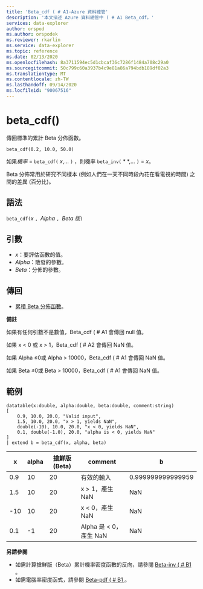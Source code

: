 ```yaml
---
title: 'Beta_cdf ( # A1-Azure 資料總管'
description: '本文描述 Azure 資料總管中 ( # A1 Beta_cdf。'
services: data-explorer
author: orspod
ms.author: orspodek
ms.reviewer: rkarlin
ms.service: data-explorer
ms.topic: reference
ms.date: 02/13/2020
ms.openlocfilehash: 8a3711594ec5d1cbcaf36c7286f1484a708c29a0
ms.sourcegitcommit: 50c799c60a3937b4c9e81a86a794bdb189df02a3
ms.translationtype: MT
ms.contentlocale: zh-TW
ms.lasthandoff: 09/14/2020
ms.locfileid: "90067516"
---
```

# <a name="beta_cdf"></a>beta_cdf()

傳回標準的累計 Beta 分佈函數。

```kusto
beta_cdf(0.2, 10.0, 50.0)
```

如果*機率*  =  `beta_cdf(` *x*,... `)` ，則機率 `beta_inv(` * *,... `)`  = *x*。

Beta 分佈常用於研究不同樣本 (例如人們在一天不同時段內花在看電視的時間) 之間的差異 (百分比)。

## <a name="syntax"></a>語法

`beta_cdf(`*x* `, `*Alpha* `, `*Beta 版*`)`

## <a name="arguments"></a>引數

* *x*：要評估函數的值。
* *Alpha*：散發的參數。
* *Beta*：分佈的參數。

## <a name="returns"></a>傳回

* [累積 Beta 分佈函數](https://en.wikipedia.org/wiki/Beta_distribution#Cumulative_distribution_function)。

**備註**

如果有任何引數不是數值，Beta_cdf ( # A1 會傳回 null 值。

如果 x < 0 或 x > 1，Beta_cdf ( # A2 會傳回 NaN 值。

如果 Alpha ≤0或 Alpha > 10000，Beta_cdf ( # A1 會傳回 NaN 值。

如果 Beta ≤0或 Beta > 10000，Beta_cdf ( # A1 會傳回 NaN 值。

## <a name="examples"></a>範例

<!-- csl: https://help.kusto.windows.net/Samples -->
```kusto
datatable(x:double, alpha:double, beta:double, comment:string)
[
    0.9, 10.0, 20.0, "Valid input",
    1.5, 10.0, 20.0, "x > 1, yields NaN",
    double(-10), 10.0, 20.0, "x < 0, yields NaN",
    0.1, double(-1.0), 20.0, "alpha is < 0, yields NaN"
]
| extend b = beta_cdf(x, alpha, beta)
```

|x|alpha|搶鮮版 (Beta)|comment|b|
|---|---|---|---|---|
|0.9|10|20|有效的輸入|0.999999999999959|
|1.5|10|20|x > 1，產生 NaN|NaN|
|-10|10|20|x < 0，產生 NaN|NaN|
|0.1|-1|20|Alpha 是 < 0，產生 NaN|NaN|


**另請參閱**


* 如需計算搶鮮版（Beta）累計機率密度函數的反向，請參閱 [Beta-inv ( # B1 ](./beta-invfunction.md)。
* 如需電腦率密度函式，請參閱 [Beta-pdf ( # B1 ](./beta-pdffunction.md)。
